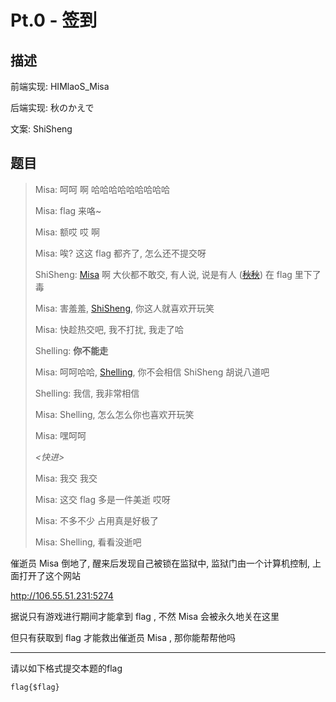 # Pt.0 - 签到

## 描述

前端实现: HIMlaoS_Misa

后端实现: 秋のかえで

文案: ShiSheng

## 题目

> Misa: 呵呵 啊 哈哈哈哈哈哈哈哈哈
>
> Misa: flag 来咯~
>
> Misa: 额哎 哎 啊
>
> Misa: 唉? 这这 flag 都齐了, 怎么还不提交呀
>
> ShiSheng: [Misa](https://github.com/MisaLiu) 啊 大伙都不敢交, 有人说, 说是有人 (~~[秋秋](https://github.com/AkinoKaede)~~) 在 flag 里下了毒
>
> Misa: 害羞羞, [ShiSheng](https://github.com/ShiSheng233), 你这人就喜欢开玩笑
>
> Misa: 快趁热交吧, 我不打扰, 我走了哈
>
> Shelling: **你不能走**
>
> Misa: 呵呵哈哈, [Shelling](https://github.com/cjybyjk), 你不会相信 ShiSheng 胡说八道吧
>
> Shelling: 我信, 我非常相信
>
> Misa: Shelling, 怎么怎么你也喜欢开玩笑
>
> Misa: 嘿呵呵
>
> *<快进>*
>
> Misa: 我交 我交
>
> Misa: 这交 flag 多是一件美逝 哎呀
>
> Misa: 不多不少 占用真是好极了
>
> Misa: Shelling, 看看没逝吧

催逝员 Misa 倒地了, 醒来后发现自己被锁在监狱中, 监狱门由一个计算机控制, 上面打开了这个网站

<http://106.55.51.231:5274>

据说只有游戏进行期间才能拿到 flag , 不然 Misa 会被永久地关在这里

但只有获取到 flag 才能救出催逝员 Misa , 那你能帮帮他吗

---

请以如下格式提交本题的flag

`flag{$flag}`
